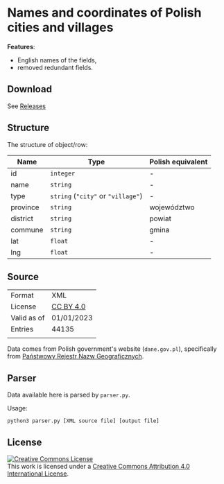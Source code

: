 # Names and coordinates of Polish cities and villages

**Features**:
- English names of the fields,
- removed redundant fields.

## Download

See [Releases](https://github.com/mbroton/polish-geodata/releases)

## Structure
The structure of object/row:

| Name     | Type                               | Polish equivalent |
|----------|------------------------------------|-------------------|
| id       | `integer`                           | -                 |
| name     | `string`                           | -                 |
| type     | `string` (`"city"` or `"village"`) | -                 |
| province | `string`                           | województwo       |
| district | `string`                           | powiat            |
| commune  | `string`                           | gmina             |
| lat      | `float`                            | -                 |
| lng      | `float`                            | -                 |

## Source

|             |                                                                    |
|-------------|--------------------------------------------------------------------|
| Format      | XML                                                                |
| License     | [CC BY 4.0](https://creativecommons.org/licenses/by/4.0/legalcode) |
| Valid as of | 01/01/2023                                                         |
| Entries     | 44135                                                              |
|             |                                                                    |

Data comes from Polish government's website (`dane.gov.pl`), specifically from [Państwowy Rejestr Nazw Geograficznych](https://dane.gov.pl/pl/dataset/780,panstwowy-rejestr-nazw-geograficznych-prng/resource/26774/table).

## Parser

Data available here is parsed by `parser.py`.

Usage:

```shell
python3 parser.py [XML source file] [output file] 
```


## License 

<a rel="license" href="http://creativecommons.org/licenses/by/4.0/"><img alt="Creative Commons License" style="border-width:0" src="https://i.creativecommons.org/l/by/4.0/88x31.png" /></a><br />This work is licensed under a <a rel="license" href="http://creativecommons.org/licenses/by/4.0/">Creative Commons Attribution 4.0 International License</a>.
